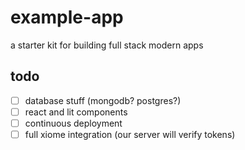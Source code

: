 
# example-app

a starter kit for building full stack modern apps

## todo

- [ ] database stuff (mongodb? postgres?)
- [ ] react and lit components
- [ ] continuous deployment
- [ ] full xiome integration (our server will verify tokens)
